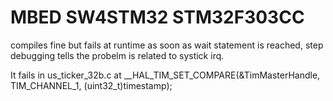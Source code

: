 # MBED SW4STM32 STM32F303CC
compiles fine but fails at runtime as soon as wait statement is reached, step debugging tells the probelm is related to systick irq.

It fails in us_ticker_32b.c at __HAL_TIM_SET_COMPARE(&TimMasterHandle, TIM_CHANNEL_1, (uint32_t)timestamp); 

